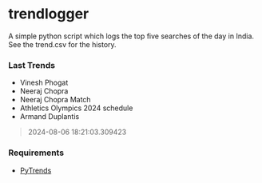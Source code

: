 # trendlogger
A simple python script which logs the top five searches of the day in India.<br>See the trend.csv for the history.<br>

<!-- Last Trends -->
### Last Trends
* Vinesh Phogat
* Neeraj Chopra
* Neeraj Chopra Match
* Athletics Olympics 2024 schedule
* Armand Duplantis
> 2024-08-06 18:21:03.309423

<!-- Requirements -->
### Requirements
* [PyTrends](https://github.com/dreyco676/pytrends)
